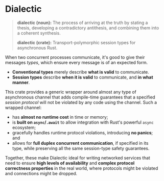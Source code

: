 # Dialectic

> **dialectic (noun):** The process of arriving at the truth by stating a thesis, developing a
> contradictory antithesis, and combining them into a coherent synthesis.
>
> **dialectic (crate):** Transport-polymorphic session types for asynchronous Rust.

When two concurrent processes communicate, it's good to give their messages *types*, which
ensure every message is of an expected form.

- **Conventional types** merely describe **what is valid** to communicate.
- **Session types** describe **when it is valid** to communicate, and **in what manner**.

This crate provides a generic wrapper around almost any type of asynchronous channel that adds
compile-time guarantees that a specified *session protocol* will not be violated by any code
using the channel. Such a wrapped channel:

- has **almost no runtime cost** in time or memory;
- is **built on `async`/`.await`** to allow integration with Rust's powerful `async` ecosystem;
- gracefully handles runtime protocol violations, introducing **no panics**; and
- allows for **full duplex concurrent communication**, if specified in its type, while
  preserving all the same session-type safety guarantees.

Together, these make Dialectic ideal for writing networked services that need to ensure **high
levels of availability** and **complex protocol correctness properties** in the real world,
where protocols might be violated and connections might be dropped.

